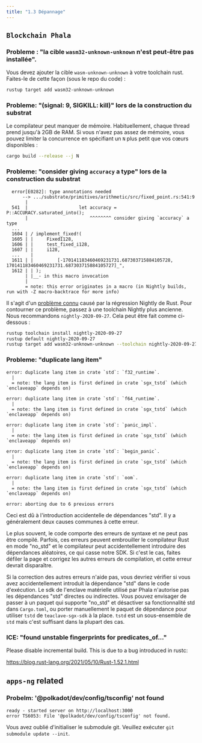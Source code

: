 ```yaml
---
title: "1.3 Dépannage"
---
```


## `Blockchain Phala`

### Probleme : "la cible `wasm32-unknown-unknown` n'est peut-être pas installée".

Vous devez ajouter la cible `wasm-unknown-unknown` à votre toolchain rust. Faites-le de cette façon (sous le repo du code) :

```bash
rustup target add wasm32-unknown-unknown
```

### Probleme: "(signal: 9, SIGKILL: kill)" lors de la construction du substrat

Le compilateur peut manquer de mémoire. Habituellement, chaque thread prend jusqu'à 2GB de RAM. Si vous n'avez pas assez de mémoire, vous pouvez limiter la concurrence en spécifiant un `N` plus petit que vos cœurs disponibles :

```bash
cargo build --release --j N
```

### Probleme: "consider giving `accuracy` a type" lors de la construction du substrat

```log
  error[E0282]: type annotations needed
      --> .../substrate/primitives/arithmetic/src/fixed_point.rs:541:9
       |
  541  |                   let accuracy = P::ACCURACY.saturated_into();
       |                       ^^^^^^^^ consider giving `accuracy` a type
  ...
  1604 | / implement_fixed!(
  1605 | |     FixedI128,
  1606 | |     test_fixed_i128,
  1607 | |     i128,
  ...    |
  1611 | |         [-170141183460469231731.687303715884105728, 170141183460469231731.687303715884105727]_",
  1612 | | );
       | |__- in this macro invocation
       |
       = note: this error originates in a macro (in Nightly builds, run with -Z macro-backtrace for more info)
```

Il s'agit d'un [problème connu](https://github.com/paritytech/substrate/issues/7287) causé par la régression Nightly de Rust. Pour contourner ce problème, passez à une toolchain Nightly plus ancienne. Nous recommandons `nightly-2020-09-27`. Cela peut être fait comme ci-dessous :

```bash
rustup toolchain install nightly-2020-09-27
rustup default nightly-2020-09-27
rustup target add wasm32-unknown-unknown --toolchain nightly-2020-09-27
```

### Probleme: "duplicate lang item"

```log
error: duplicate lang item in crate `std`: `f32_runtime`.
  |
  = note: the lang item is first defined in crate `sgx_tstd` (which `enclaveapp` depends on)

error: duplicate lang item in crate `std`: `f64_runtime`.
  |
  = note: the lang item is first defined in crate `sgx_tstd` (which `enclaveapp` depends on)

error: duplicate lang item in crate `std`: `panic_impl`.
  |
  = note: the lang item is first defined in crate `sgx_tstd` (which `enclaveapp` depends on)

error: duplicate lang item in crate `std`: `begin_panic`.
  |
  = note: the lang item is first defined in crate `sgx_tstd` (which `enclaveapp` depends on)

error: duplicate lang item in crate `std`: `oom`.
  |
  = note: the lang item is first defined in crate `sgx_tstd` (which `enclaveapp` depends on)

error: aborting due to 6 previous errors
```

Ceci est dû à l'introduction accidentelle de dépendances "std". Il y a généralement deux causes communes à cette erreur.

Le plus souvent, le code comporte des erreurs de syntaxe et ne peut pas être compilé. Parfois, ces erreurs peuvent embrouiller le compilateur Rust en mode "no_std" et le compilateur peut accidentellement introduire des dépendances aléatoires, ce qui casse notre SDK. Si c'est le cas, faites défiler la page et corrigez les autres erreurs de compilation, et cette erreur devrait disparaître.

Si la correction des autres erreurs n'aide pas, vous devriez vérifier si vous avez accidentellement introduit la dépendance "std" dans le code d'exécution. Le sdk de l'enclave matérielle utilisé par Phala n'autorise pas les dépendances "std" directes ou indirectes. Vous pouvez envisager de passer à un paquet qui supporte "no_std" et désactiver sa fonctionnalité std dans `Cargo.toml`, ou porter manuellement le paquet de dépendance pour utiliser `tstd` de `teaclave-sgx-sdk` à la place. `tstd` est un sous-ensemble de `std` mais c'est suffisant dans la plupart des cas.

### ICE: "found unstable fingerprints for predicates_of..."

Please disable incremental build. This is due to a bug introduced in rustc:

<https://blog.rust-lang.org/2021/05/10/Rust-1.52.1.html>

## `apps-ng` related

### Probelm: '@polkadot/dev/config/tsconfig' not found

```log
ready - started server on http://localhost:3000
error TS6053: File '@polkadot/dev/config/tsconfig' not found.
```

Vous avez oublié d'initialiser le submodule git. Veuillez exécuter `git submodule update --init`.
